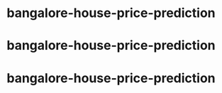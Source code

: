 # bangalore-house-price-prediction
# bangalore-house-price-prediction
# bangalore-house-price-prediction
